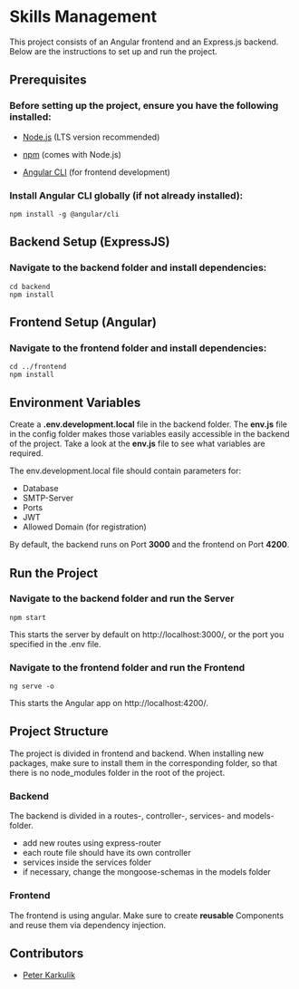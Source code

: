 # Skills Management
This project consists of an Angular frontend and an Express.js backend. Below are the instructions to set up and run the project.

## Prerequisites

### Before setting up the project, ensure you have the following installed:

-   [Node.js](https://nodejs.org/en) (LTS version recommended)

-   [npm](https://www.npmjs.com/) (comes with Node.js)

-   [Angular CLI](https://angular.dev/tools/cli) (for frontend development)

### Install Angular CLI globally (if not already installed):

`npm install -g @angular/cli`

## Backend Setup (ExpressJS)

### Navigate to the backend folder and install dependencies:

```
cd backend
npm install
```

## Frontend Setup (Angular)

### Navigate to the frontend folder and install dependencies:

```
cd ../frontend
npm install
```

## Environment Variables
Create a **.env.development.local** file in the backend folder.
The **env.js** file in the config folder makes those variables easily accessible in 
the backend of the project.
Take a look at the **env.js** file to see what variables are required.

The env.development.local file should contain parameters for:
- Database
- SMTP-Server
- Ports
- JWT
- Allowed Domain (for registration)

By default, the backend runs on Port **3000** and the frontend on Port **4200**.

## Run the Project
### Navigate to the backend folder and run the Server

`npm start`

This starts the server by default on http://localhost:3000/, or the port you specified in the .env file.

### Navigate to the frontend folder and run the Frontend

`ng serve -o`

This starts the Angular app on http://localhost:4200/.

## Project Structure
The project is divided in frontend and backend.
When installing new packages, make sure to install them in the corresponding folder,
so that there is no node_modules folder in the root of the project.

### Backend
The backend is divided in a routes-, controller-, services- and models-folder.
- add new routes using express-router
- each route file should have its own controller
- services inside the services folder
- if necessary, change the mongoose-schemas in the models folder

### Frontend
The frontend is using angular.
Make sure to create **reusable** Components and reuse them via dependency injection.

## Contributors
- [Peter Karkulik](https://github.com/pedaKrk)